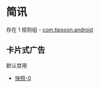 # 简讯

存在 1 规则组 - [com.tipsoon.android](/src/apps/com.tipsoon.android.ts)

## 卡片式广告

默认禁用

- [快照-0](https://i.gkd.li/import/13426997)

